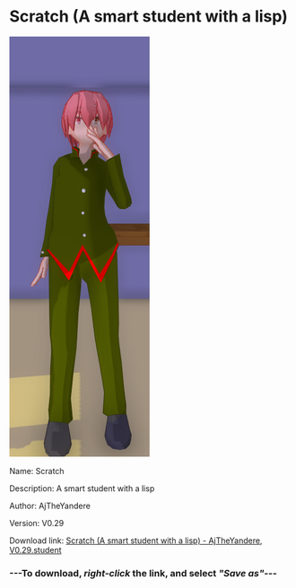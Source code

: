 # Scratch (A smart student with a lisp)

<img src = "https://raw.githubusercontent.com/Arbiter1223/Daigaku-Gurashi-Custom-Students/master/Students/Files/Scratch%20(A%20smart%20student%20with%20a%20lisp).png">

Name: Scratch

Description: A smart student with a lisp

Author: AjTheYandere

Version: V0.29

Download link: <a href="https://raw.githubusercontent.com/Arbiter1223/Daigaku-Gurashi-Custom-Students/master/Students/Files/Scratch%20(A%20smart%20student%20with%20a%20lisp)%20-%20AjTheYandere%2C%20V0.29.student">Scratch (A smart student with a lisp) - AjTheYandere, V0.29.student</a>

### ---**To download, _right-click_ the link, and select _"Save as"_**---
